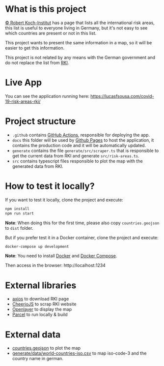 # What is this project

[© Robert Koch-Institut](https://www.rki.de/DE/Content/InfAZ/N/Neuartiges_Coronavirus/Risikogebiete_neu.html) has a page that lists all the international risk areas,
this list is useful to everyone living in Germany, but it's not easy to see which countries are present or not in this list.

This project wants to present the same information in a map, so it will be easier to get this information. 

This project is not related by any means with the German government and do not replace the list from [RKI](https://www.rki.de/DE/Content/InfAZ/N/Neuartiges_Coronavirus/Risikogebiete_neu.html).

# Live App

You can see the application running here: https://lucasfsousa.com/covid-19-risk-areas-rki/

# Project structure

- `.github` contains [GitHub Actions](https://github.com/features/actions), responsible for deploying the app.
- `docs` this folder will be used by [Github Pages](https://pages.github.com/) to host the application, it contains the production code and it will be automatically updated.
- `generate` contains the file `generate/src/scraper.ts` that is responsible to get the current data from RKI and generate `src/risk-areas.ts`.
- `src` contains typescript files responsible to plot the map with the generated data from RKI.

# How to test it locally?

If you want to test it locally, clone the project and execute:
```bash
npm install
npm run start
```

**Note**: When doing this for the first time, please also copy `countries.geojson` to `dist` folder.

But if you prefer test it in a Docker container, clone the project and execute:
```bash
docker-compose up development
```

**Note**: You need to install [Docker](https://docs.docker.com/install/) and [Docker Compose](https://docs.docker.com/compose/install/).

Then access in the browser: http://localhost:1234

# External libraries

- [axios](https://github.com/axios/axios) to download RKI page
- [CheerioJS](https://github.com/cheeriojs/cheerio) to scrap RKI website
- [Openlayer](https://github.com/openlayers/openlayers) to display the map
- [Parcel](https://github.com/parcel-bundler/parcel) to run locally & build

# External data

- [countries.geojson](https://github.com/mikekeda/maps/blob/master/geojson/world.geojson) to plot the map
- [generate/data/world-countries-iso.csv](https://github.com/sueddeutsche/sz-data/blob/master/world-countries/world-countries-iso) to map iso-code-3 and the country name in german.
